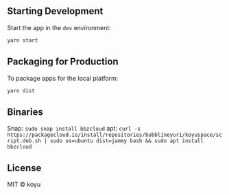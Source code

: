 ## Starting Development

Start the app in the `dev` environment:

```bash
yarn start
```

## Packaging for Production

To package apps for the local platform:

```bash
yarn dist
```

## Binaries

Snap: `sudo snap install bbzcloud`
apt: `curl -s https://packagecloud.io/install/repositories/bubblineyuri/koyuspace/script.deb.sh | sudo os=ubuntu dist=jammy bash && sudo apt install bbzcloud`

## License

MIT © koyu
